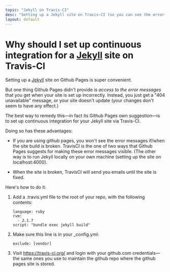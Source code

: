 ```yaml
---
topic: "Jekyll on Travis-CI"
desc: "Setting up a Jekyll site on Travis-CI (so you can see the error messages)"
layout: default
---
```


# Why should I set up continuous integration for a [Jekyll](/topics/jekyll/) site on Travis-CI

Setting up a [Jekyll](/topics/jekyll/) site on Github Pages is super convenient.

But one thing Github Pages didn't provide is *access to the error messages* that you get when your site is set up 
incorrectly.   Instead, you just get a "404 unavailable" message, or your site doesn't update (your changes don't 
seem to have any effect.)

The best way to remedy this&mdash;in fact its Github Pages own suggestion&mdash;is to set up continuous integration for
your Jekyll site via Travis-CI.

Doing so has these advantages:

* If you are using github pages, you won't see the error messages if/when the site build is broken.   TravisCI is the
    one of two ways that Github Pages suggests for making these error messages visible.  (The other way is to run Jekyll locally
    on your own machine (setting up the site on localhost:4000).
    
* When the site is broken, TravisCI will send you emails until the site is fixed.

Here's how to do it:

1.  Add a .travis.yml file to the root of your repo, with the following contents:

    ```
    language: ruby
    rvm:
      - 2.1.7
    script: "bundle exec jekyll build"
    ```

2.  Make sure this line is in your _config.yml:

    ```
    exclude: [vendor]
    ```
    
3.   Visit https://travis-ci.org/ and login with your github.com credentials&mdash;the same ones you use to maintain the github repo where the github pages site is stored.

